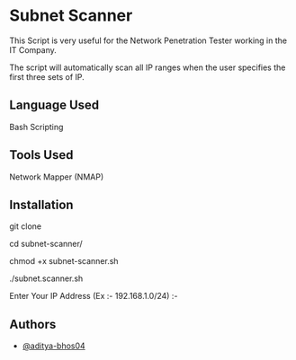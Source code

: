 # Subnet Scanner

This Script is very useful for the Network Penetration Tester working in the IT Company.

The script will automatically scan all IP ranges when the user specifies the first three sets of IP.




## Language Used

Bash Scripting
## Tools Used

Network Mapper (NMAP)
## Installation
 
git clone <LINK>

cd subnet-scanner/

chmod +x subnet-scanner.sh

./subnet.scanner.sh

Enter Your IP Address (Ex :- 192.168.1.0/24) :- 

## Authors

- [@aditya-bhos04](https://www.github.com/aditya-bhos04)

